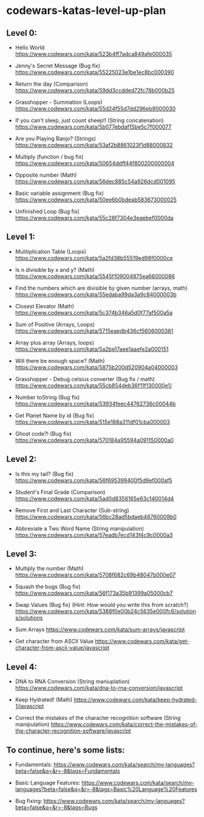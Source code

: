 # codewars-katas-level-up-plan

## Level 0:

- Hello World
https://www.codewars.com/kata/523b4ff7adca849afe000035

- Jenny's Secret Message (Bug fix)
https://www.codewars.com/kata/55225023e1be1ec8bc000390

- Return the day (Comparison)
https://www.codewars.com/kata/59dd3ccdded72fc78b000b25

- Grasshopper - Summation (Loops)
https://www.codewars.com/kata/55d24f55d7dd296eb9000030

- If you can't sleep, just count sheep!! (String concatenation)
https://www.codewars.com/kata/5b077ebdaf15be5c7f000077

- Are you Playing Banjo? (Strings)
https://www.codewars.com/kata/53af2b8861023f1d88000832

- Multiply (function / bug fix)
https://www.codewars.com/kata/50654ddff44f800200000004

- Opposite number (Math)
https://www.codewars.com/kata/56dec885c54a926dcd001095

- Basic variable assignment (Bug fix)
https://www.codewars.com/kata/50ee6b0bdeab583673000025

- Unfinished Loop (Bug fix)
https://www.codewars.com/kata/55c28f7304e3eaebef0000da

## Level 1:

- Mulitiplication Table (Loops)
https://www.codewars.com/kata/5a2fd38b55519ed98f0000ce

- Is n divisible by x and y? (Math)
https://www.codewars.com/kata/5545f109004975ea66000086

- Find the numbers which are divisible by given number (arrays, math)
https://www.codewars.com/kata/55edaba99da3a9c84000003b

- Closest Elevator (Math)
https://www.codewars.com/kata/5c374b346a5d0f77af500a5a

- Sum of Positive (Arrays, Loops)
https://www.codewars.com/kata/5715eaedb436cf5606000381

- Array plus array (Arrays, loops)
https://www.codewars.com/kata/5a2be17aee1aaefe2a000151

- Will there be enough space? (Math)
https://www.codewars.com/kata/5875b200d520904a04000003

- Grasshopper - Debug celsius converter (Bug fix / math)
https://www.codewars.com/kata/55cb854deb36f11f130000e1/

- Number toString (Bug fix)
https://www.codewars.com/kata/53934feec44762736c00044b

- Get Planet Name by id (Bug fix)
https://www.codewars.com/kata/515e188a311df01cba000003

- Ghost code?! (Bug fix)
https://www.codewars.com/kata/570184a95594a091150000a0


## Level 2:

- Is this my tail? (Bug fix)
https://www.codewars.com/kata/56f695399400f5d9ef000af5

- Student's Final Grade (Comparison)
https://www.codewars.com/kata/5ad0d8356165e63c140014d4

- Remove First and Last Character (Sub-string)
https://www.codewars.com/kata/56bc28ad5bdaeb48760009b0

- Abbreviate a Two Word Name (String manipulation)
https://www.codewars.com/kata/57eadb7ecd143f4c9c0000a3

## Level 3:

- Multiply the number (Math)
https://www.codewars.com/kata/5708f682c69b48047b000e07

- Squash the bugs (Bug fix)
https://www.codewars.com/kata/56f173a35b91399a05000cb7

- Swap Values (Bug fix) (Hint: How would you write this from scratch?)
https://www.codewars.com/kata/5388f0e00b24c5635e000fc6/solutions/solutions

- Sum Arrays
https://www.codewars.com/kata/sum-arrays/javascript

- Get character from ASCII Value
https://www.codewars.com/kata/get-character-from-ascii-value/javascript

## Level 4:

- DNA to RNA Conversion (String maniuplation)
https://www.codewars.com/kata/dna-to-rna-conversion/javascript

- Keep Hydrated! (Math)
https://www.codewars.com/kata/keep-hydrated-1/javascript

- Correct the mistakes of the character recognition software (String manipulation)
https://www.codewars.com/kata/correct-the-mistakes-of-the-character-recognition-software/javascript

## To continue, here's some lists:

- Fundamentals:
https://www.codewars.com/kata/search/my-languages?beta=false&q=&r=-8&tags=Fundamentals

- Basic Language Features:
https://www.codewars.com/kata/search/my-languages?beta=false&q=&r=-8&tags=Basic%20Language%20Features

- Bug fixing:
https://www.codewars.com/kata/search/my-languages?beta=false&q=&r=-8&tags=Bugs
